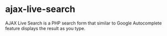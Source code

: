 ajax-live-search
================

AJAX Live Search is a PHP search form that similar to Google Autocomplete feature displays the result as you type.

